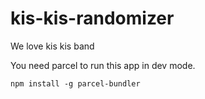 # kis-kis-randomizer
We love kis kis band

You need parcel to run this app in dev mode.

```
npm install -g parcel-bundler
```